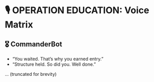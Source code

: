 # 🎙 OPERATION EDUCATION: Voice Matrix

## 🎖 CommanderBot
- “You waited. That’s why you earned entry.”
- “Structure held. So did you. Well done.”

... (truncated for brevity)
